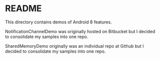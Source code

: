 # README #

This directory contains demos of Android 8 features.

NotificationChannelDemo was originally hosted on Bitbucket but I decided to consolidate my samples into one repo.

SharedMemoryDemo originally was an individual repo at Github but I decided to consolidate my samples into one repo.